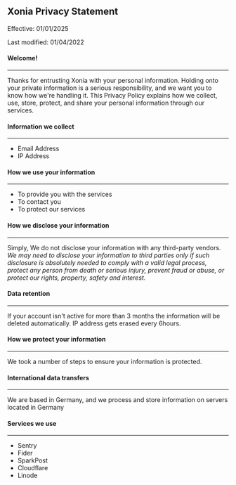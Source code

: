 ## Xonia Privacy Statement

Effective: 01/01/2025

Last modified: 01/04/2022

#### Welcome!
---

Thanks for entrusting Xonia with your personal information. Holding onto your private information is a serious responsibility, and we want you to know how we're handling it.
This Privacy Policy explains how we collect, use, store, protect, and share your personal information through our services.

#### Information we collect
---

- Email Address
- IP Address

#### How we use your information
---

- To provide you with the services
- To contact you
- To protect our services

#### How we disclose your information
---

Simply, We do not disclose your information with any third-party vendors.
*We may need to disclose your information to third parties only if such disclosure is absolutely needed to comply with a valid legal process, protect any person from death or serious injury, prevent fraud or abuse, or protect our rights, property, safety and interest.*

#### Data retention
---

If your account isn't active for more than 3 months the information will be deleted automatically. IP address gets erased every 6hours.

#### How we protect your information
---

We took a number of steps to ensure your information is protected.

#### International data transfers
---

We are based in Germany, and we process and store information on servers located in Germany

#### Services we use
---

- Sentry
- Fider
- SparkPost
- Cloudflare
- Linode
